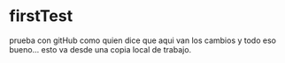 # firstTest
prueba con gitHub
como quien dice que aqui van los cambios y todo eso
bueno... esto va desde una copia local de trabajo.
